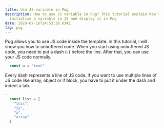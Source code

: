 ```yaml
---
title: Use JS variable in Pug
description: How to use JS variable in Pug? This tutorial explain how to
  initialize a variable in JS and display it in Pug
date: 2020-07-16T14:53:38.634Z
tag: pug
---
```

Pug allows you to use JS code inside the template. In this tutorial, I will show you how to unbuffered code. When you start using unbuffered JS code, you need to put a dash (`-`) before the line. After that, you can use your JS code normally. 

```javascript
- const a = "text"
```

Every dash represents a line of JS code. If  you want to use multiple lines of JS code like array, object or if block, you have to put it under the dash and indent a tab.

```javascript
-
  const list = [
    "this",
    "is",
    "a",
    "array"
  ]
```